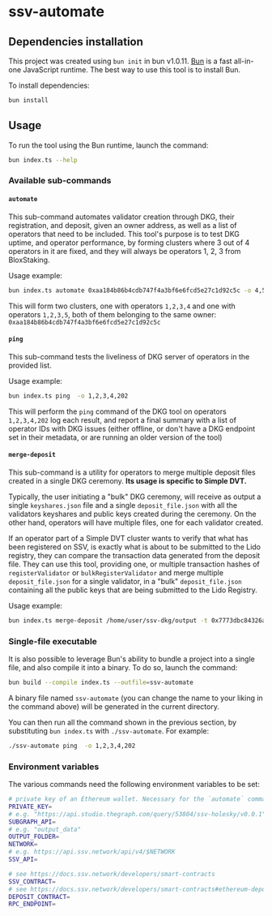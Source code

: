 # ssv-automate


## Dependencies installation

This project was created using `bun init` in bun v1.0.11. [Bun](https://bun.sh) is a fast all-in-one JavaScript runtime. The best way to use this tool is to install Bun.

To install dependencies:

```bash
bun install
```

## Usage

To run the tool using the Bun runtime, launch the command:

```bash
bun index.ts --help
```

### Available sub-commands

 #### `automate`

 This sub-command automates validator creation through DKG, their registration, and deposit, given an owner address, as well as a list of operators that need to be included.
 This tool's purpose is to test DKG uptime, and operator performance, by forming clusters where 3 out of 4 operators in it are fixed, and they will always be operators 1, 2, 3 from BloxStaking.

 Usage example:

 ```sh
 bun index.ts automate 0xaa184b86b4cdb747f4a3bf6e6fcd5e27c1d92c5c -o 4,5
 ```

 This will form two clusters, one with operators `1,2,3,4` and one with operators `1,2,3,5`, both of them belonging to the same owner: `0xaa184b86b4cdb747f4a3bf6e6fcd5e27c1d92c5c`

 #### `ping`

 This sub-command tests the liveliness of DKG server of operators in the provided list.

 Usage example:

 ```sh
 bun index.ts ping  -o 1,2,3,4,202
 ```
This will perform the `ping` command of the DKG tool on operators `1,2,3,4,202` log each result, and report a final summary with a list of operator IDs with DKG issues (either offline, or don't have a DKG endpoint set in their metadata, or are running an older version of the tool)

#### `merge-deposit`

This sub-command is a utility for operators to merge multiple deposit files created in a single DKG ceremony. **Its usage is specific to Simple DVT.**

Typically, the user initiating a "bulk" DKG ceremony, will receive as output a single `keyshares.json` file and a single `deposit_file.json` with all the validators keyshares and public keys created during the ceremony. On the other hand, operators will have multiple files, one for each validator created.

If an operator part of a Simple DVT cluster wants to verify that what has been registered on SSV, is exactly what is about to be submitted to the Lido registry, they can compare the transaction data generated from the deposit file.
They can use this tool, providing one, or multiple transaction hashes of `registerValidator` or `bulkRegisterValidator` and merge multiple `deposit_file.json` for a single validator, in a "bulk" `deposit_file.json` containing all the public keys that are being submitted to the Lido Registry.

Usage example:

```sh
bun index.ts merge-deposit /home/user/ssv-dkg/output -t 0x7773dbc84326a95375660fa3103ada78bb919333ab4faa1f047f4244496502fc,0x731569e00c3907971e2a25989af5985b3300ffbec4c033c91521de7cb3d25cb5
```

### Single-file executable

It is also possible to leverage Bun's ability to bundle a project into a single file, and also compile it into a binary. To do so, launch the command:

```sh
bun build --compile index.ts --outfile=ssv-automate
```

A binary file named `ssv-automate` (you can change the name to your liking in the command above) will be generated in the current directory.

You can then run all the command shown in the previous section, by substituting `bun index.ts` with `./ssv-automate`. For example:

```sh
./ssv-automate ping  -o 1,2,3,4,202
```

### Environment variables

The various commands need the following environment variables to be set:

```sh
# private key of an Ethereum wallet. Necessary for the `automate` command, and it **must** the the wallet of the `owner`
PRIVATE_KEY=
# e.g. "https://api.studio.thegraph.com/query/53804/ssv-holesky/v0.0.1"
SUBGRAPH_API=
# e.g. "output_data"
OUTPUT_FOLDER=
NETWORK=
# e.g. https://api.ssv.network/api/v4/$NETWORK
SSV_API=

# see https://docs.ssv.network/developers/smart-contracts
SSV_CONTRACT=
# see https://docs.ssv.network/developers/smart-contracts#ethereum-deposit-contract-addresses
DEPOSIT_CONTRACT=
RPC_ENDPOINT=
```